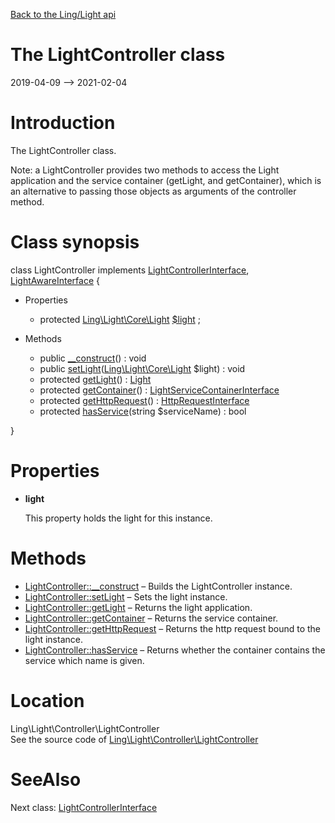 [Back to the Ling/Light api](https://github.com/lingtalfi/Light/blob/master/doc/api/Ling/Light.md)



The LightController class
================
2019-04-09 --> 2021-02-04






Introduction
============

The LightController class.

Note: a LightController provides two methods to access the Light application
and the service container (getLight, and getContainer),
which is an alternative to passing those objects as arguments of the controller method.



Class synopsis
==============


class <span class="pl-k">LightController</span> implements [LightControllerInterface](https://github.com/lingtalfi/Light/blob/master/doc/api/Ling/Light/Controller/LightControllerInterface.md), [LightAwareInterface](https://github.com/lingtalfi/Light/blob/master/doc/api/Ling/Light/Core/LightAwareInterface.md) {

- Properties
    - protected [Ling\Light\Core\Light](https://github.com/lingtalfi/Light/blob/master/doc/api/Ling/Light/Core/Light.md) [$light](#property-light) ;

- Methods
    - public [__construct](https://github.com/lingtalfi/Light/blob/master/doc/api/Ling/Light/Controller/LightController/__construct.md)() : void
    - public [setLight](https://github.com/lingtalfi/Light/blob/master/doc/api/Ling/Light/Controller/LightController/setLight.md)([Ling\Light\Core\Light](https://github.com/lingtalfi/Light/blob/master/doc/api/Ling/Light/Core/Light.md) $light) : void
    - protected [getLight](https://github.com/lingtalfi/Light/blob/master/doc/api/Ling/Light/Controller/LightController/getLight.md)() : [Light](https://github.com/lingtalfi/Light/blob/master/doc/api/Ling/Light/Core/Light.md)
    - protected [getContainer](https://github.com/lingtalfi/Light/blob/master/doc/api/Ling/Light/Controller/LightController/getContainer.md)() : [LightServiceContainerInterface](https://github.com/lingtalfi/Light/blob/master/doc/api/Ling/Light/ServiceContainer/LightServiceContainerInterface.md)
    - protected [getHttpRequest](https://github.com/lingtalfi/Light/blob/master/doc/api/Ling/Light/Controller/LightController/getHttpRequest.md)() : [HttpRequestInterface](https://github.com/lingtalfi/Light/blob/master/doc/api/Ling/Light/Http/HttpRequestInterface.md)
    - protected [hasService](https://github.com/lingtalfi/Light/blob/master/doc/api/Ling/Light/Controller/LightController/hasService.md)(string $serviceName) : bool

}




Properties
=============

- <span id="property-light"><b>light</b></span>

    This property holds the light for this instance.
    
    



Methods
==============

- [LightController::__construct](https://github.com/lingtalfi/Light/blob/master/doc/api/Ling/Light/Controller/LightController/__construct.md) &ndash; Builds the LightController instance.
- [LightController::setLight](https://github.com/lingtalfi/Light/blob/master/doc/api/Ling/Light/Controller/LightController/setLight.md) &ndash; Sets the light instance.
- [LightController::getLight](https://github.com/lingtalfi/Light/blob/master/doc/api/Ling/Light/Controller/LightController/getLight.md) &ndash; Returns the light application.
- [LightController::getContainer](https://github.com/lingtalfi/Light/blob/master/doc/api/Ling/Light/Controller/LightController/getContainer.md) &ndash; Returns the service container.
- [LightController::getHttpRequest](https://github.com/lingtalfi/Light/blob/master/doc/api/Ling/Light/Controller/LightController/getHttpRequest.md) &ndash; Returns the http request bound to the light instance.
- [LightController::hasService](https://github.com/lingtalfi/Light/blob/master/doc/api/Ling/Light/Controller/LightController/hasService.md) &ndash; Returns whether the container contains the service which name is given.





Location
=============
Ling\Light\Controller\LightController<br>
See the source code of [Ling\Light\Controller\LightController](https://github.com/lingtalfi/Light/blob/master/Controller/LightController.php)



SeeAlso
==============
Next class: [LightControllerInterface](https://github.com/lingtalfi/Light/blob/master/doc/api/Ling/Light/Controller/LightControllerInterface.md)<br>

